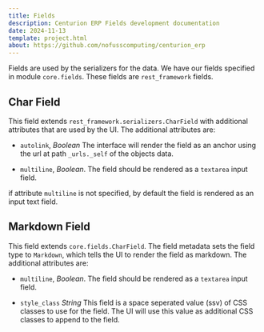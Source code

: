 ```yaml
---
title: Fields
description: Centurion ERP Fields development documentation
date: 2024-11-13
template: project.html
about: https://github.com/nofusscomputing/centurion_erp
---
```


Fields are used by the serializers for the data. We have our fields specified in module `core.fields`. These fields are `rest_framework` fields.


## Char Field

This field extends `rest_framework.serializers.CharField` with additional attributes that are used by the UI. The additional attributes are:

- `autolink`, _Boolean_ The interface will render the field as an anchor using the url at path `_urls._self` of the objects data.

- `multiline`, _Boolean_. The field should be rendered as a `textarea` input field.

if attribute `multiline` is not specified, by default the field is rendered as an input text field.


## Markdown Field

This field extends `core.fields.CharField`. The field metadata sets the field type to `Markdown`, which tells the UI to render the field as markdown. The additional attributes are:

- `multiline`, _Boolean_. The field should be rendered as a `textarea` input field.

- `style_class` _String_ This field is a space seperated value (ssv) of CSS classes to use for the field. The UI will use this value as additional CSS classes to append to the field.
